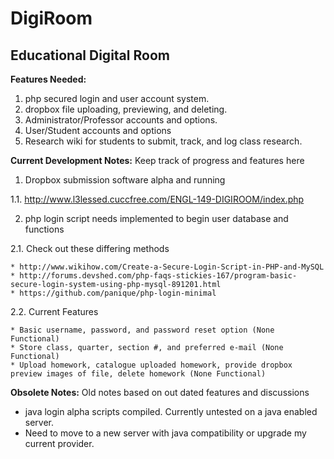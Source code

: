 # DigiRoom
Educational Digital Room
-------------------------

<b>Features Needed:</B>
1. php secured login and user account system.
2. dropbox file uploading, previewing, and deleting.
3. Administrator/Professor accounts and options.
4. User/Student accounts and options
5. Research wiki for students to submit, track, and log class research.
  
<B>Current Development Notes:</B> Keep track of progress and features here

1.  Dropbox submission software alpha and running 

  1.1. http://www.l3lessed.cuccfree.com/ENGL-149-DIGIROOM/index.php  
  
2.  php login script needs implemented to begin user database and functions  

  2.1. Check out these differing methods 
  
    * http://www.wikihow.com/Create-a-Secure-Login-Script-in-PHP-and-MySQL 
    * http://forums.devshed.com/php-faqs-stickies-167/program-basic-secure-login-system-using-php-mysql-891201.html 
    * https://github.com/panique/php-login-minimal 

  2.2. Current Features 
  
    * Basic username, password, and password reset option (None Functional)
    * Store class, quarter, section #, and preferred e-mail (None Functional)
    * Upload homework, catalogue uploaded homework, provide dropbox preview images of file, delete homework (None Functional)
  
<B>Obsolete Notes:</B> Old notes based on out dated features and discussions

* java login alpha scripts compiled. Currently untested on a java enabled server. 
* Need to move to a new server with java compatibility or upgrade my current provider.
